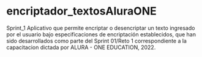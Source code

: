 # encriptador_textosAluraONE
Sprint_1
Aplicativo que permite encriptar o desencriptar un texto ingresado por el usuario bajo especificaciones 
de encriptación establecidos, que han sido desarrollados como parte del Sprint 01/Reto 1
correspondiente a la capacitacion dictada por ALURA - ONE EDUCATION, 2022.

